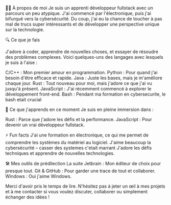 🧑‍💻 À propos de moi
Je suis un apprenti développeur fullstack avec un parcours un peu atypique. J'ai commencé par l'électronique, puis j'ai bifurqué vers la cybersécurité. Du coup, j'ai eu la chance de toucher à pas mal de trucs super intéressants et de développer une perspective unique sur la technologie.

🔍 Ce que je fais

J'adore à coder, apprendre de nouvelles choses, et essayer de résoudre des problèmes complexes. Voici quelques-uns des langages avec lesquels je suis à l'aise :

C/C++ : Mon premier amour en programmation.
Python : Pour quand j'ai besoin d'être efficace et rapide.
Java : Juste les bases, mais je m'améliore chaque jour.
Rust : Tout nouveau pour moi, mais j'adore ce que j'ai vu jusqu'à présent.
JavaScript : J'ai récemment commencé à explorer le développement front-end.
Bash : Pendant ma formation en cybersecurite, le bash etait crucial 

🌱 Ce que j'apprends en ce moment
Je suis en pleine immersion dans :

Rust : Parce que j'adore les défis et la performance.
JavaScript : Pour devenir un vrai développeur fullstack.

⚡ Fun facts
J'ai une formation en électronique, ce qui me permet de comprendre les systèmes du matériel au logiciel.
J'aime beaucoup la cybersécurité – casser des systemes c'etait marrant
J'adore les défis techniques et apprendre de nouvelles technologies.

🛠️ Mes outils de prédilection
La suite Jetbrain : Mon éditeur de choix pour presque tout.
Git & GitHub : Pour garder une trace de tout et collaborer.
Windows : Oui j'aime Windows.

Merci d'avoir pris le temps de lire. N'hésitez pas à jeter un œil à mes projets et à me contacter si vous voulez discuter, collaborer ou simplement échanger des idées !
